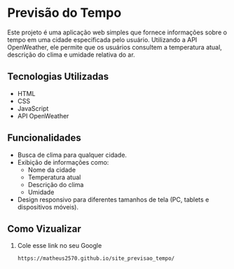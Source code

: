 # Previsão do Tempo

Este projeto é uma aplicação web simples que fornece informações sobre o tempo em uma cidade especificada pelo usuário. Utilizando a API OpenWeather, ele permite que os usuários consultem a temperatura atual, descrição do clima e umidade relativa do ar.

## Tecnologias Utilizadas

- HTML
- CSS
- JavaScript
- API OpenWeather

## Funcionalidades

- Busca de clima para qualquer cidade.
- Exibição de informações como:
  - Nome da cidade
  - Temperatura atual
  - Descrição do clima
  - Umidade
- Design responsivo para diferentes tamanhos de tela (PC, tablets e dispositivos móveis).

## Como Vizualizar

1. Cole esse link no seu Google
   ```bash
   https://matheus2570.github.io/site_previsao_tempo/
